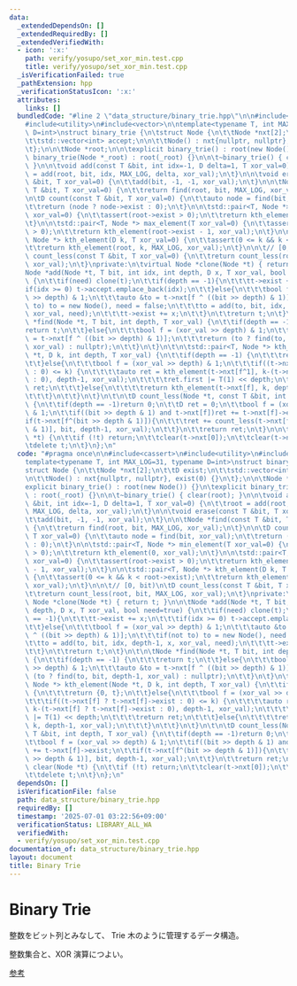 ```yaml
---
data:
  _extendedDependsOn: []
  _extendedRequiredBy: []
  _extendedVerifiedWith:
  - icon: ':x:'
    path: verify/yosupo/set_xor_min.test.cpp
    title: verify/yosupo/set_xor_min.test.cpp
  _isVerificationFailed: true
  _pathExtension: hpp
  _verificationStatusIcon: ':x:'
  attributes:
    links: []
  bundledCode: "#line 2 \"data_structure/binary_trie.hpp\"\n\n#include<cassert>\n\
    #include<utility>\n#include<vector>\n\ntemplate<typename T, int MAX_LOG=31, typename\
    \ D=int>\nstruct binary_trie {\n\tstruct Node {\n\t\tNode *nxt[2];\n\t\tD exist;\n\
    \t\tstd::vector<int> accept;\n\n\t\tNode() : nxt{nullptr, nullptr}, exist(0) {}\n\
    \t};\n\n\tNode *root;\n\n\texplicit binary_trie() : root(new Node()) {}\n\texplicit\
    \ binary_trie(Node *_root) : root(_root) {}\n\n\t~binary_trie() { clear(root);\
    \ }\n\n\tvoid add(const T &bit, int idx=-1, D delta=1, T xor_val=0) {\n\t\troot\
    \ = add(root, bit, idx, MAX_LOG, delta, xor_val);\n\t}\n\n\tvoid erase(const T\
    \ &bit, T xor_val=0) {\n\t\tadd(bit, -1, -1, xor_val);\n\t}\n\n\tNode *find(const\
    \ T &bit, T xor_val=0) {\n\t\treturn find(root, bit, MAX_LOG, xor_val);\n\t}\n\
    \n\tD count(const T &bit, T xor_val=0) {\n\t\tauto node = find(bit, xor_val);\n\
    \t\treturn (node ? node->exist : 0);\n\t}\n\n\tstd::pair<T, Node *> min_element(T\
    \ xor_val=0) {\n\t\tassert(root->exist > 0);\n\t\treturn kth_element(0, xor_val);\n\
    \t}\n\n\tstd::pair<T, Node *> max_element(T xor_val=0) {\n\t\tassert(root->exist\
    \ > 0);\n\t\treturn kth_element(root->exist - 1, xor_val);\n\t}\n\n\tstd::pair<T,\
    \ Node *> kth_element(D k, T xor_val=0) {\n\t\tassert(0 <= k && k < root->exist);\n\
    \t\treturn kth_element(root, k, MAX_LOG, xor_val);\n\t}\n\n\t// [0, bit)\n\tD\
    \ count_less(const T &bit, T xor_val=0) {\n\t\treturn count_less(root, bit, MAX_LOG,\
    \ xor_val);\n\t}\nprivate:\n\tvirtual Node *clone(Node *t) { return t; }\n\n\t\
    Node *add(Node *t, T bit, int idx, int depth, D x, T xor_val, bool need=true)\
    \ {\n\t\tif(need) clone(t);\n\t\tif(depth == -1){\n\t\t\tt->exist += x;\n\t\t\t\
    if(idx >= 0) t->accept.emplace_back(idx);\n\t\t}else{\n\t\t\tbool f = (xor_val\
    \ >> depth) & 1;\n\t\t\tauto &to = t->nxt[f ^ ((bit >> depth) & 1)];\n\t\t\tif(not\
    \ to) to = new Node(), need = false;\n\t\t\tto = add(to, bit, idx, depth-1, x,\
    \ xor_val, need);\n\t\t\tt->exist += x;\n\t\t}\n\t\treturn t;\n\t}\n\t\n\tNode\
    \ *find(Node *t, T bit, int depth, T xor_val) {\n\t\tif(depth == -1) {\n\t\t\t\
    return t;\n\t\t}else{\n\t\t\tbool f = (xor_val >> depth) & 1;\n\t\t\tauto &to\
    \ = t->nxt[f ^ ((bit >> depth) & 1)];\n\t\t\treturn (to ? find(to, bit, depth-1,\
    \ xor_val) : nullptr);\n\t\t}\n\t}\n\t\n\tstd::pair<T, Node *> kth_element(Node\
    \ *t, D k, int depth, T xor_val) {\n\t\tif(depth == -1) {\n\t\t\treturn {0, t};\n\
    \t\t}else{\n\t\t\tbool f = (xor_val >> depth) & 1;\n\t\t\tif((t->nxt[f] ? t->nxt[f]->exist\
    \ : 0) <= k) {\n\t\t\t\tauto ret = kth_element(t->nxt[f^1], k-(t->nxt[f] ? t->nxt[f]->exist\
    \ : 0), depth-1, xor_val);\n\t\t\t\tret.first |= T(1) << depth;\n\t\t\t\treturn\
    \ ret;\n\t\t\t}else{\n\t\t\t\treturn kth_element(t->nxt[f], k, depth-1, xor_val);\n\
    \t\t\t}\n\t\t}\n\t}\n\t\n\tD count_less(Node *t, const T &bit, int depth, T xor_val)\
    \ {\n\t\tif(depth == -1)return 0;\n\t\tD ret = 0;\n\t\tbool f = (xor_val >> depth)\
    \ & 1;\n\t\tif((bit >> depth & 1) and t->nxt[f])ret += t->nxt[f]->exist;\n\t\t\
    if(t->nxt[f^(bit >> depth & 1)]){\n\t\t\tret += count_less(t->nxt[f^(bit >> depth\
    \ & 1)], bit, depth-1, xor_val);\n\t\t}\n\t\treturn ret;\n\t}\n\n\tvoid clear(Node\
    \ *t) {\n\t\tif (!t) return;\n\t\tclear(t->nxt[0]);\n\t\tclear(t->nxt[1]);\n\t\
    \tdelete t;\n\t}\n};\n"
  code: "#pragma once\n\n#include<cassert>\n#include<utility>\n#include<vector>\n\n\
    template<typename T, int MAX_LOG=31, typename D=int>\nstruct binary_trie {\n\t\
    struct Node {\n\t\tNode *nxt[2];\n\t\tD exist;\n\t\tstd::vector<int> accept;\n\
    \n\t\tNode() : nxt{nullptr, nullptr}, exist(0) {}\n\t};\n\n\tNode *root;\n\n\t\
    explicit binary_trie() : root(new Node()) {}\n\texplicit binary_trie(Node *_root)\
    \ : root(_root) {}\n\n\t~binary_trie() { clear(root); }\n\n\tvoid add(const T\
    \ &bit, int idx=-1, D delta=1, T xor_val=0) {\n\t\troot = add(root, bit, idx,\
    \ MAX_LOG, delta, xor_val);\n\t}\n\n\tvoid erase(const T &bit, T xor_val=0) {\n\
    \t\tadd(bit, -1, -1, xor_val);\n\t}\n\n\tNode *find(const T &bit, T xor_val=0)\
    \ {\n\t\treturn find(root, bit, MAX_LOG, xor_val);\n\t}\n\n\tD count(const T &bit,\
    \ T xor_val=0) {\n\t\tauto node = find(bit, xor_val);\n\t\treturn (node ? node->exist\
    \ : 0);\n\t}\n\n\tstd::pair<T, Node *> min_element(T xor_val=0) {\n\t\tassert(root->exist\
    \ > 0);\n\t\treturn kth_element(0, xor_val);\n\t}\n\n\tstd::pair<T, Node *> max_element(T\
    \ xor_val=0) {\n\t\tassert(root->exist > 0);\n\t\treturn kth_element(root->exist\
    \ - 1, xor_val);\n\t}\n\n\tstd::pair<T, Node *> kth_element(D k, T xor_val=0)\
    \ {\n\t\tassert(0 <= k && k < root->exist);\n\t\treturn kth_element(root, k, MAX_LOG,\
    \ xor_val);\n\t}\n\n\t// [0, bit)\n\tD count_less(const T &bit, T xor_val=0) {\n\
    \t\treturn count_less(root, bit, MAX_LOG, xor_val);\n\t}\nprivate:\n\tvirtual\
    \ Node *clone(Node *t) { return t; }\n\n\tNode *add(Node *t, T bit, int idx, int\
    \ depth, D x, T xor_val, bool need=true) {\n\t\tif(need) clone(t);\n\t\tif(depth\
    \ == -1){\n\t\t\tt->exist += x;\n\t\t\tif(idx >= 0) t->accept.emplace_back(idx);\n\
    \t\t}else{\n\t\t\tbool f = (xor_val >> depth) & 1;\n\t\t\tauto &to = t->nxt[f\
    \ ^ ((bit >> depth) & 1)];\n\t\t\tif(not to) to = new Node(), need = false;\n\t\
    \t\tto = add(to, bit, idx, depth-1, x, xor_val, need);\n\t\t\tt->exist += x;\n\
    \t\t}\n\t\treturn t;\n\t}\n\t\n\tNode *find(Node *t, T bit, int depth, T xor_val)\
    \ {\n\t\tif(depth == -1) {\n\t\t\treturn t;\n\t\t}else{\n\t\t\tbool f = (xor_val\
    \ >> depth) & 1;\n\t\t\tauto &to = t->nxt[f ^ ((bit >> depth) & 1)];\n\t\t\treturn\
    \ (to ? find(to, bit, depth-1, xor_val) : nullptr);\n\t\t}\n\t}\n\t\n\tstd::pair<T,\
    \ Node *> kth_element(Node *t, D k, int depth, T xor_val) {\n\t\tif(depth == -1)\
    \ {\n\t\t\treturn {0, t};\n\t\t}else{\n\t\t\tbool f = (xor_val >> depth) & 1;\n\
    \t\t\tif((t->nxt[f] ? t->nxt[f]->exist : 0) <= k) {\n\t\t\t\tauto ret = kth_element(t->nxt[f^1],\
    \ k-(t->nxt[f] ? t->nxt[f]->exist : 0), depth-1, xor_val);\n\t\t\t\tret.first\
    \ |= T(1) << depth;\n\t\t\t\treturn ret;\n\t\t\t}else{\n\t\t\t\treturn kth_element(t->nxt[f],\
    \ k, depth-1, xor_val);\n\t\t\t}\n\t\t}\n\t}\n\t\n\tD count_less(Node *t, const\
    \ T &bit, int depth, T xor_val) {\n\t\tif(depth == -1)return 0;\n\t\tD ret = 0;\n\
    \t\tbool f = (xor_val >> depth) & 1;\n\t\tif((bit >> depth & 1) and t->nxt[f])ret\
    \ += t->nxt[f]->exist;\n\t\tif(t->nxt[f^(bit >> depth & 1)]){\n\t\t\tret += count_less(t->nxt[f^(bit\
    \ >> depth & 1)], bit, depth-1, xor_val);\n\t\t}\n\t\treturn ret;\n\t}\n\n\tvoid\
    \ clear(Node *t) {\n\t\tif (!t) return;\n\t\tclear(t->nxt[0]);\n\t\tclear(t->nxt[1]);\n\
    \t\tdelete t;\n\t}\n};\n"
  dependsOn: []
  isVerificationFile: false
  path: data_structure/binary_trie.hpp
  requiredBy: []
  timestamp: '2025-07-01 03:22:56+09:00'
  verificationStatus: LIBRARY_ALL_WA
  verifiedWith:
  - verify/yosupo/set_xor_min.test.cpp
documentation_of: data_structure/binary_trie.hpp
layout: document
title: Binary Trie
---
```


# Binary Trie

整数をビット列とみなして、 Trie 木のように管理するデータ構造。

整数集合と、XOR 演算につよい。

[参考](https://ei1333.github.io/library/structure/trie/binary-trie.hpp)
